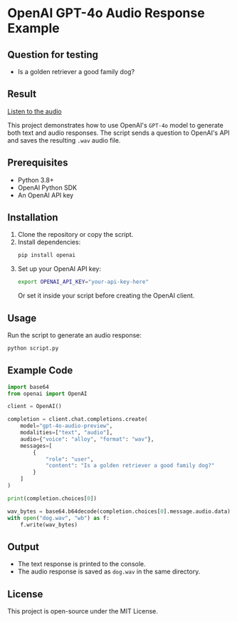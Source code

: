 # OpenAI GPT-4o Audio Response Example
## Question for testing 
- Is a golden retriever a good family dog?
## Result
[Listen to the audio](dog.wav)



This project demonstrates how to use OpenAI's `GPT-4o` model to generate both text and audio responses. The script sends a question to OpenAI's API and saves the resulting `.wav` audio file.

## Prerequisites

- Python 3.8+
- OpenAI Python SDK
- An OpenAI API key

## Installation

1. Clone the repository or copy the script.
2. Install dependencies:
   ```sh
   pip install openai
   ```
3. Set up your OpenAI API key:
   ```sh
   export OPENAI_API_KEY="your-api-key-here"
   ```
   Or set it inside your script before creating the OpenAI client.

## Usage

Run the script to generate an audio response:

```sh
python script.py
```

## Example Code

```python
import base64
from openai import OpenAI

client = OpenAI()

completion = client.chat.completions.create(
    model="gpt-4o-audio-preview",
    modalities=["text", "audio"],
    audio={"voice": "alloy", "format": "wav"},
    messages=[
        {
            "role": "user",
            "content": "Is a golden retriever a good family dog?"
        }
    ]
)

print(completion.choices[0])

wav_bytes = base64.b64decode(completion.choices[0].message.audio.data)
with open("dog.wav", "wb") as f:
    f.write(wav_bytes)
```

## Output
- The text response is printed to the console.
- The audio response is saved as `dog.wav` in the same directory.

## License
This project is open-source under the MIT License.

